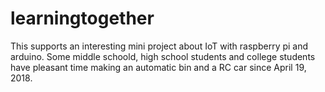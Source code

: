 # learningtogether

This supports an interesting mini project about IoT with raspberry pi and arduino.
Some middle schoold, high school students and college students have pleasant time making an automatic bin and a RC car since April 19, 2018.

